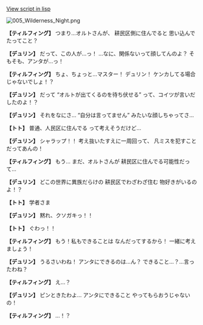 [View script in lisp](../scripts/1540302.txt)

![005_Wilderness_Night.png](../images/backgrounds/005_Wilderness_Night.png)

**【ティルフィング】**
つまり…オルトさんが、
耕民区側に住んでると
思い込んでたってこと？

**【デュリン】**
だって、この人が…っ！
…なに、関係ないって顔してんのよ？
そもそも、アンタが…っ！

**【ティルフィング】**
ちょ、ちょっと…マスター！
デュリン！
ケンカしてる場合じゃないでしょ！？

**【デュリン】**
だって
“オルトが出てくるのを待ち伏せる”
って、コイツが言いだしたのよ！？

**【デュリン】**
それをなにさ…
“自分は言ってません”
みたいな顔しちゃってさ…

**【トト】**
普通、人民区に住んでる
って考えそうだけど…

**【デュリン】**
シャラップ！！
考え抜いたすえに一周回って、
凡ミスを犯すことだってあんの！

**【ティルフィング】**
もう…
まだ、オルトさんが
耕民区に住んでる可能性だって…

**【デュリン】**
どこの世界に異族だらけの
耕民区でわざわざ住む
物好きがいるのよ！？

**【トト】**
学者さま

**【デュリン】**
黙れ、クソガキっ！！

**【トト】**
ぐわっ！！

**【ティルフィング】**
もう！私もできることは
なんだってするから！
一緒に考えましょう！

**【デュリン】**
うるさいわね！
アンタにできるのは…ん？
できること…？…言ったわね？

**【ティルフィング】**
え…？

**【デュリン】**
ピンときたわよ…
アンタにできること
やってもらおうじゃないの！

**【ティルフィング】**
…！？